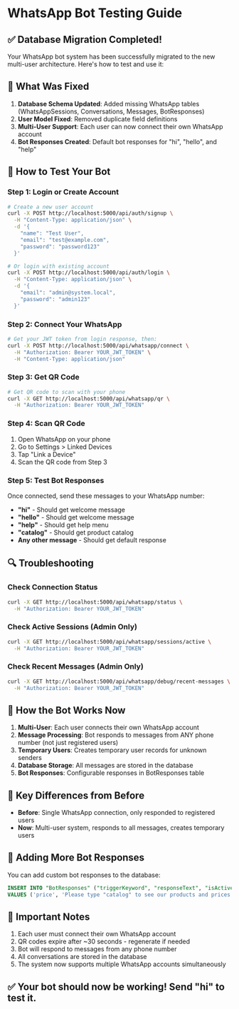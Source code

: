 # WhatsApp Bot Testing Guide

## ✅ Database Migration Completed!

Your WhatsApp bot system has been successfully migrated to the new multi-user architecture. Here's how to test and use it:

## 🔧 What Was Fixed

1. **Database Schema Updated**: Added missing WhatsApp tables (WhatsAppSessions, Conversations, Messages, BotResponses)
2. **User Model Fixed**: Removed duplicate field definitions
3. **Multi-User Support**: Each user can now connect their own WhatsApp account
4. **Bot Responses Created**: Default bot responses for "hi", "hello", and "help"

## 🚀 How to Test Your Bot

### Step 1: Login or Create Account
```bash
# Create a new user account
curl -X POST http://localhost:5000/api/auth/signup \
  -H "Content-Type: application/json" \
  -d '{
    "name": "Test User",
    "email": "test@example.com",
    "password": "password123"
  }'

# Or login with existing account
curl -X POST http://localhost:5000/api/auth/login \
  -H "Content-Type: application/json" \
  -d '{
    "email": "admin@system.local",
    "password": "admin123"
  }'
```

### Step 2: Connect Your WhatsApp
```bash
# Get your JWT token from login response, then:
curl -X POST http://localhost:5000/api/whatsapp/connect \
  -H "Authorization: Bearer YOUR_JWT_TOKEN" \
  -H "Content-Type: application/json"
```

### Step 3: Get QR Code
```bash
# Get QR code to scan with your phone
curl -X GET http://localhost:5000/api/whatsapp/qr \
  -H "Authorization: Bearer YOUR_JWT_TOKEN"
```

### Step 4: Scan QR Code
1. Open WhatsApp on your phone
2. Go to Settings > Linked Devices
3. Tap "Link a Device"
4. Scan the QR code from Step 3

### Step 5: Test Bot Responses
Once connected, send these messages to your WhatsApp number:

- **"hi"** - Should get welcome message
- **"hello"** - Should get welcome message  
- **"help"** - Should get help menu
- **"catalog"** - Should get product catalog
- **Any other message** - Should get default response

## 🔍 Troubleshooting

### Check Connection Status
```bash
curl -X GET http://localhost:5000/api/whatsapp/status \
  -H "Authorization: Bearer YOUR_JWT_TOKEN"
```

### Check Active Sessions (Admin Only)
```bash
curl -X GET http://localhost:5000/api/whatsapp/sessions/active \
  -H "Authorization: Bearer YOUR_JWT_TOKEN"
```

### Check Recent Messages (Admin Only)  
```bash
curl -X GET http://localhost:5000/api/whatsapp/debug/recent-messages \
  -H "Authorization: Bearer YOUR_JWT_TOKEN"
```

## 🤖 How the Bot Works Now

1. **Multi-User**: Each user connects their own WhatsApp account
2. **Message Processing**: Bot responds to messages from ANY phone number (not just registered users)
3. **Temporary Users**: Creates temporary user records for unknown senders
4. **Database Storage**: All messages are stored in the database
5. **Bot Responses**: Configurable responses in BotResponses table

## 🎯 Key Differences from Before

- **Before**: Single WhatsApp connection, only responded to registered users
- **Now**: Multi-user system, responds to all messages, creates temporary users

## 📝 Adding More Bot Responses

You can add custom bot responses to the database:

```sql
INSERT INTO "BotResponses" ("triggerKeyword", "responseText", "isActive", "priority", "createdAt", "updatedAt")
VALUES ('price', 'Please type "catalog" to see our products and prices.', true, 5, NOW(), NOW());
```

## 🚨 Important Notes

1. Each user must connect their own WhatsApp account
2. QR codes expire after ~30 seconds - regenerate if needed
3. Bot will respond to messages from any phone number
4. All conversations are stored in the database
5. The system now supports multiple WhatsApp accounts simultaneously

## ✅ Your bot should now be working! Send "hi" to test it. 